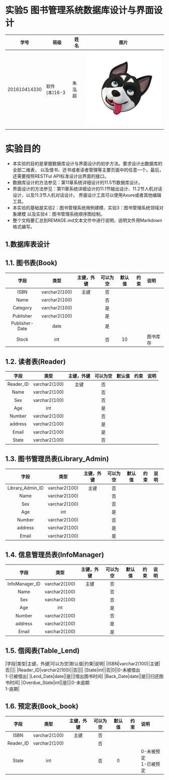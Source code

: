 实验5 图书管理系统数据库设计与界面设计
=========================
| 学号         | 班级         | 姓名 | 图片 |
|--------------|--------------|------|------|
| 201610414330 | 软件(本)16-3 | 朱泓超 |![image](https://github.com/z915287285/is_analysis/blob/master/test1/zz.jpg)
# 实验目的
+ 本实验的目的是掌握数据库设计与界面设计的初步方法。要求设计出数据库的全部二维表， 以及借书、还书或者读者管理等主要页面中的任意一个。最后，还需要按照RESTFul API标准设计出界面的接口。
+ 数据库设计的方法参见：第11章系统详细设计的11.5节数据库设计。
+ 界面设计的方法参见：第11章系统详细设计的11.1节输出设计、11.2节人机对话设计，以及11.3节人机对话设计。 界面设计工具可以使用Axure或者其他编辑工具。
+ 本实验的基础是实验2：图书管理系统用例建模、实验3：图书管理系统领域对象建模 以及实验4：图书管理系统顺序图绘制。
+ 整个文档要汇总到REMADE.md文本文件中进行说明，说明文件用Markdown格式编写。

## 1.数据库表设计

## 1.1. 图书表(Book)
|字段|类型|主键，外键|可以为空|默认值|约束|说明|
|:-------:|:-------------:|:------:|:----:|:---:|:----:|:-----|
|ISBN|varchar2(100)|主键|否||||
|Name|varchar2(100)| |否||||
|Category|varchar2(100)| |是||||
|Publisher|varchar2(100)| |是||||
|Publisher-Date|date| |是||||
|Stock|int| |否|10||图书库存|
## 1.2. 读者表(Reader)
|字段|类型|主键，外键|可以为空|默认值|约束|说明|
|:-------:|:-------------:|:------:|:----:|:---:|:----:|:-----|
|Reader_ID|varchar2(100)|主键|否||||
|Name|varchar2(100)| |否||||
|Sex|varchar2(100)| |否||||
|Age|int| |是||||
|Number|varchar2(100)| |否||||
|address|varchar2(100)| |是||||
|Email|varchar2(100)| |是||||
|State|varchar2(100)| |否||||
## 1.3. 图书管理员表(Library_Admin)
|字段|类型|主键，外键|可以为空|默认值|约束|说明|
|:-------:|:-------------:|:------:|:----:|:---:|:----:|:-----|
|Library_Admin_ID|varchar2(100)|主键|否||||
|Name|varchar2(100)| |否||||
|Sex|varchar2(100)| |否||||
|Age|int| |是||||
|Number|varchar2(100)| |否||||
|address|varchar2(100)| |是||||
|Email|varchar2(100)| |是||||
## 1.4. 信息管理员表(InfoManager)
|字段|类型|主键，外键|可以为空|默认值|约束|说明|
|:-------:|:-------------:|:------:|:----:|:---:|:----:|:-----|
|InfoManager_ID|varchar2(100)|主键|否||||
|Name|varchar2(100)| |否||||
|Sex|varchar2(100)| |否||||
|Age|int| |是||||
|Number|varchar2(100)| |否||||
|address|varchar2(100)| |是||||
|Email|varchar2(100)| |是||||
## 1.5. 借阅表(Table_Lend)
|字段|类型|主键，外键|可以为空|默认值|约束|说明|
|ISBN|varchar2(100)|主键|否||||
|Reader_ID|varchar2(100)||否||||
|State|int||否|0||0-未被借出<br>1-已被借出|
|Lend_Date|date||是|||借出图书时间|
|Back_Date|date||是|||归还图书时间|
|Overdue_State|int||是|||0-未逾期<br>1-逾期|
## 1.6. 预定表(Book_book)
|字段|类型|主键，外键|可以为空|默认值|约束|说明|
|:-------:|:-------------:|:------:|:----:|:---:|:----:|:-----|
|ISBN|varchar2(100)|主键|否||||
|Reader_ID|varchar2(100)| |否||||
|State|int| |否|0||0-未被预定<br>1-已被预定|